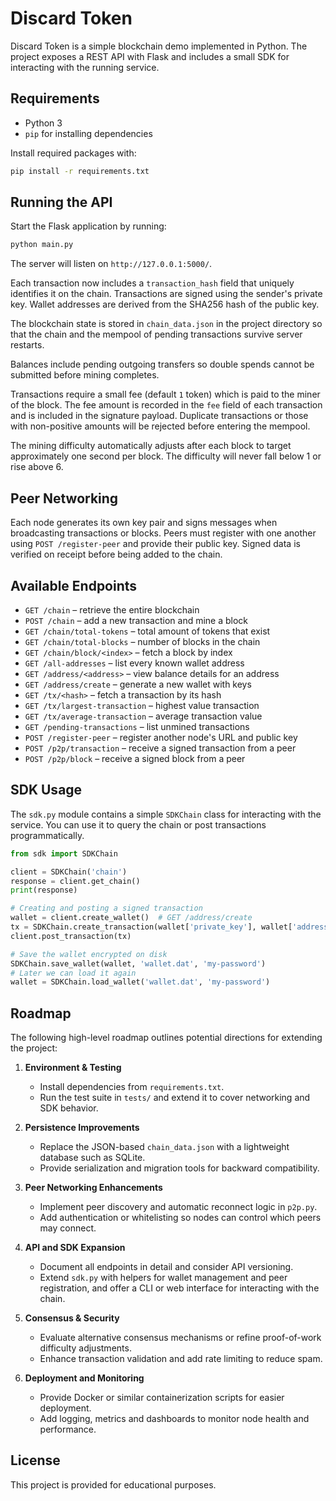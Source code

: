 # Discard Token

Discard Token is a simple blockchain demo implemented in Python. The project exposes a REST API with Flask and includes a small SDK for interacting with the running service.

## Requirements

* Python 3
* `pip` for installing dependencies

Install required packages with:

```bash
pip install -r requirements.txt
```

## Running the API

Start the Flask application by running:

```bash
python main.py
```

The server will listen on `http://127.0.0.1:5000/`.

Each transaction now includes a `transaction_hash` field that uniquely
identifies it on the chain. Transactions are signed using the sender's
private key. Wallet addresses are derived from the SHA256 hash of the
public key.

The blockchain state is stored in `chain_data.json` in the project
directory so that the chain and the mempool of pending transactions
survive server restarts.

Balances include pending outgoing transfers so double spends cannot be
submitted before mining completes.

Transactions require a small fee (default `1` token) which is paid to the
miner of the block. The fee amount is recorded in the `fee` field of each
transaction and is included in the signature payload. Duplicate transactions
or those with non-positive amounts will be rejected before entering the
mempool.

The mining difficulty automatically adjusts after each block to target
approximately one second per block. The difficulty will never fall below
1 or rise above 6.

## Peer Networking

Each node generates its own key pair and signs messages when broadcasting
transactions or blocks. Peers must register with one another using
`POST /register-peer` and provide their public key. Signed data is verified
on receipt before being added to the chain.

## Available Endpoints

* `GET /chain` – retrieve the entire blockchain
* `POST /chain` – add a new transaction and mine a block
* `GET /chain/total-tokens` – total amount of tokens that exist
* `GET /chain/total-blocks` – number of blocks in the chain
* `GET /chain/block/<index>` – fetch a block by index
* `GET /all-addresses` – list every known wallet address
* `GET /address/<address>` – view balance details for an address
* `GET /address/create` – generate a new wallet with keys
* `GET /tx/<hash>` – fetch a transaction by its hash
* `GET /tx/largest-transaction` – highest value transaction
* `GET /tx/average-transaction` – average transaction value
* `GET /pending-transactions` – list unmined transactions
* `POST /register-peer` – register another node's URL and public key
* `POST /p2p/transaction` – receive a signed transaction from a peer
* `POST /p2p/block` – receive a signed block from a peer

## SDK Usage

The `sdk.py` module contains a simple `SDKChain` class for interacting with the service. You can use it to query the chain or post transactions programmatically.

```python
from sdk import SDKChain

client = SDKChain('chain')
response = client.get_chain()
print(response)

# Creating and posting a signed transaction
wallet = client.create_wallet()  # GET /address/create
tx = SDKChain.create_transaction(wallet['private_key'], wallet['address'], 'some_recipient', 10)
client.post_transaction(tx)

# Save the wallet encrypted on disk
SDKChain.save_wallet(wallet, 'wallet.dat', 'my-password')
# Later we can load it again
wallet = SDKChain.load_wallet('wallet.dat', 'my-password')
```

## Roadmap

The following high-level roadmap outlines potential directions for extending the
project:

1. **Environment & Testing**
   - Install dependencies from `requirements.txt`.
   - Run the test suite in `tests/` and extend it to cover networking and SDK
     behavior.

2. **Persistence Improvements**
   - Replace the JSON-based `chain_data.json` with a lightweight database such
     as SQLite.
   - Provide serialization and migration tools for backward compatibility.

3. **Peer Networking Enhancements**
   - Implement peer discovery and automatic reconnect logic in `p2p.py`.
   - Add authentication or whitelisting so nodes can control which peers may
     connect.

4. **API and SDK Expansion**
   - Document all endpoints in detail and consider API versioning.
   - Extend `sdk.py` with helpers for wallet management and peer registration,
     and offer a CLI or web interface for interacting with the chain.

5. **Consensus & Security**
   - Evaluate alternative consensus mechanisms or refine proof-of-work
     difficulty adjustments.
   - Enhance transaction validation and add rate limiting to reduce spam.

6. **Deployment and Monitoring**
   - Provide Docker or similar containerization scripts for easier deployment.
   - Add logging, metrics and dashboards to monitor node health and
     performance.


## License

This project is provided for educational purposes.
